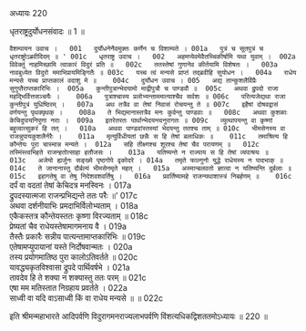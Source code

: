 अध्यायः 220

धृतराष्ट्रदुर्योधनसंवादः ॥ 1 ॥
	
`वैशम्पायन उवाच ।	001  
दुर्योधनेनैवमुक्तः कर्णेन च विशाम्पते ।	001a  
पुत्रं च सूतपुत्रं च धृतराष्ट्रोऽब्रवीदिदम् ॥ '	001c  
धृतराष्ट्र उवाच ।	002  
अहमप्येवमेवैतच्चिकीर्षामि यथा युवाम् ।	002a  
विवेक्तुं नाहमिच्छामि त्वाकारं विदुरं प्रति ॥	002c  
ततस्तेषां गुणानेव कीर्तयामि विशेषतः ।	003a  
नावबुध्येत विदुरो ममाभिप्रायमिङ्गितैः ॥	003c  
यच्च त्वं मन्यसे प्राप्तं तद्ब्रवीहि सुयोधन ।	004a  
राधेय मन्यसे यच्च प्राप्तकालं वदाशु मे ॥	004c  
दुर्योधन उवाच ।	005  
अद्य तान्कुशलैर्विप्रैः सुगुप्तैराप्तकारिभिः ।	005a  
कुन्तीपुत्रान्भेदयामो माद्रीपुत्रौ च पाण्डवौ ॥	005c  
अथवा द्रुपदो राजा महद्भिर्वित्तसञ्चयैः ।	006a  
पुत्राश्चास्य प्रलोभ्यन्ताममात्याश्चैव सर्वशः ॥	006c  
परित्यजेद्यथा राजा कुन्तीपुत्रं युधिष्ठिरम् ।	007a  
अथ तत्रैव वा तेषां निवासं रोचयन्तु ते ॥	007c  
इहैषां दोषवद्वासं वर्णयन्तु पृथक्पृथक् ।	008a  
ते भिद्यमानास्तत्रैव मनः कुर्वन्तु पाण्डवाः ॥	008c  
अथवा कुशळाः केचिदुपायनिपुणा नराः ।	009a  
इतरेतरतः पार्थान्भेदयन्त्वनुरागतः ॥	009c  
व्युत्थापयन्तु वा कृष्णां बहुत्वात्सुकरं हि तत् ।	010a  
अथवा पाण्डवांस्तस्यां भेदयन्तु ततश्च ताम् ॥	010c  
भीमसेनस्य वा राजन्नुपायकुशलैर्नरैः ।	011a  
मृत्युर्विधीयतां छन्नैः स हि तेषां बलाधिकः ॥	011c  
तमाश्रित्य हि कौन्तेयः पुरा चास्मान्न मन्यते ।	012a  
सहि तीक्ष्णश्च शूरश्च तेषां चैव परायणम् ॥	012c  
तस्मिंस्त्वभिहते राजन्हतोत्साहा हतौजसः ।	013a  
यतिष्यन्ते न राज्याय स हि तेषां व्यपाश्रयः ॥	013c  
अजेयो ह्यर्जुनः सङ्ख्ये पृष्ठगोपे वृकोदरे ।	014a  
तमृते फाल्गुनो युद्धे राधेयस्य न पादभाक् ॥	014c  
ते जानानास्तु दौर्बल्यं भीमसेनमृते महत् ।	015a  
अस्मान्बलवतो ज्ञात्वा न यतिष्यन्ति दुर्बलाः ॥	015c  
इहागतेषु वा तेषु निदेशवशवर्तिषु ।	016a  
प्रवर्तिष्यामहे राजन्यथाशास्त्रं निबर्हणम् ॥	016c  
`दर्पं वा वदतां तेषां केचिदत्र मनस्विनः ।	017a  
द्रुपदस्यात्मजा राजन्प्रभिद्यन्ते ततः परैः ॥'	017c  
अथवा दर्शनीयाभिः प्रमदाभिर्विलोभ्यताम् ।	018a  
एकैकस्तत्र कौन्तेयस्ततः कृष्णा विरज्यताम् ॥	018c  
प्रेष्यतां चैव राधेयस्तेषामागमनाय वै ।	019a  
तैस्तैः प्रकारैः सन्नीय पात्यन्तामाप्तकारिभिः ॥	019c  
एतेषामप्युपायानां यस्ते निर्दोषवान्मतः ।	020a  
तस्य प्रयोगमातिष्ठ पुरा कालोऽतिवर्तते ॥	020c  
यावद्ध्यकृतविश्वासा द्रुपदे पार्थिवर्षभे ।	021a  
तावदेव हि ते शक्या न शक्यास्तु ततः परम् ॥	021c  
एषा मम मतिस्तात निग्रहाय प्रवर्तते ।	022a  
साध्वी वा यदि वाऽसाध्वी किं वा राधेय मन्यसे ॥ ॥	022c  

इति श्रीमन्महाभारते आदिपर्वणि विदुरागमनराज्यलाभपर्वणि विंशत्यधिकद्विशततमोऽध्यायः ॥ 220 ॥
